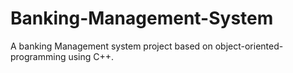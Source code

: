 # Banking-Management-System
A banking Management system project based on object-oriented-programming using C++.
